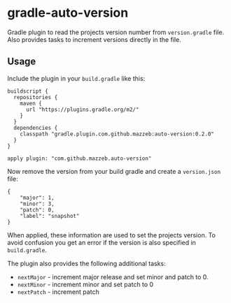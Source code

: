 # gradle-auto-version
Gradle plugin to read the projects version number from `version.gradle` file. 
Also provides tasks to increment versions directly in the file. 


## Usage
Include the plugin in your `build.gradle` like this:

    buildscript {
      repositories {
        maven {
          url "https://plugins.gradle.org/m2/"
        }
      }
      dependencies {
        classpath "gradle.plugin.com.github.mazzeb:auto-version:0.2.0"
      }
    }
    
    apply plugin: "com.github.mazzeb.auto-version"

Now remove the version from your build gradle and create a `version.json` file:

    {
        "major": 1,
        "minor": 3,
        "patch": 0,
        "label": "snapshot"
    }

When applied, these information are used to set the projects version. To avoid confusion you get an error if 
the version is also specified in `build.gradle`.

The plugin also provides the following additional tasks:

* `nextMajor` - increment major release and set minor and patch to 0.
* `nextMinor` - increment minor and set patch to 0
* `nextPatch` - increment patch 

